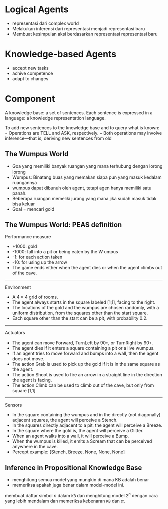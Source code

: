 # Logical Agents

* representasi dari complex world
* Melakukan inferensi dari representasi menjadi representasi baru
* Membuat kesimpulan aksi berdasarkan representasi representasi baru

# Knowledge-based Agents

* accept new tasks
* achive competence
* adapt to changes

# Component

A knowledge base: a set of sentences.
Each sentence is expressed in a language: a knowledge representation language.

To add new sentences to the knowledge base and to query what is known:
◦ Operations are TELL and ASK, respectively.
◦ Both operations may involve inference—that is, deriving new sentences from old




## The Wumpus World
- Goa yang memiliki banyak ruangan yang mana terhubung dengan lorong lorong
- Wumpus: Binatang buas yang memakan siapa pun yang masuk kedalam ruangannya
- wumpus dapat dibunuh oleh agent, tetapi agen hanya memiliki satu panah.
- Beberapa ruangan memeliki jurang yang mana jika sudah masuk tidak bisa keluar
- Goal = mencari gold

The Wumpus World: PEAS definition
---
Performance measure
- +1000: gold
- -1000: fall into a pit or being eaten by the W umpus
- -1: for each action taken
- -10: for using up the arrow
- The game ends either when the agent dies or when the agent climbs out of the cave.
---
Environment
- A 4 × 4 grid of rooms.
- The agent always starts in the square labeled [1,1], facing to the right.
- The locations of the gold and the wumpus are chosen randomly, with a uniform distribution, from the squares other than the start square.
- Each square other than the start can be a pit, with probability 0.2.
---
Actuators
- The agent can move Forward, TurnLeft by 90◦, or TurnRight by 90◦.
- The agent dies if it enters a square containing a pit or a live wumpus.
- If an agent tries to move forward and bumps into a wall, then the agent does not move.
- The action Grab is used to pick up the gold if it is in the same square as the agent.
- The action Shoot is used to fire an arrow in a straight line in the direction the agent is facing.
- The action Climb can be used to climb out of the cave, but only from square [1,1]
---
Sensors
- In the square containing the wumpus and in the directly (not diagonally) adjacent squares, the agent will perceive a Stench.
- In the squares directly adjacent to a pit, the agent will perceive a Breeze.
- In the square where the gold is, the agent will perceive a Glitter.
- When an agent walks into a wall, it will perceive a Bump.
- When the wumpus is killed, it emits a Scream that can be perceived anywhere in the cave.
- Percept example: [Stench, Breeze, None, None, None]

## Inference in Propositional Knowledge Base
- menghitung semua model yang mungkin di mana KB adalah benar  
- memeriksa apakah juga benar dalam model-model ini. 

membuat daftar simbol $n$ dalam `KB` dan menghitung model $2^{n}$ dengan cara yang lebih mendalam dan memeriksa kebenaran `KB` dan $\alpha$.